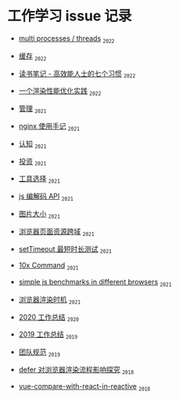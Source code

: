 # 工作学习 issue 记录

- [multi processes / threads](https://github.com/anson09/blog/issues/26) <sub>`2022`</sub>

- [缓存](https://github.com/anson09/blog/issues/25) <sub>`2022`</sub>

- [读书笔记 - 高效能人士的七个习惯](https://github.com/anson09/blog/issues/24) <sub>`2022`</sub>

- [一个渲染性能优化实践](https://github.com/anson09/blog/issues/23)  <sub>`2022`</sub>

- [管理](https://github.com/anson09/blog/issues/22)  <sub>`2021`</sub>

- [nginx 使用手记](https://github.com/anson09/blog/issues/18)  <sub>`2021`</sub>

- [认知](https://github.com/anson09/blog/issues/17)  <sub>`2021`</sub>

- [投资](https://github.com/anson09/blog/issues/16)  <sub>`2021`</sub>

- [工具选择](https://github.com/anson09/blog/issues/15)  <sub>`2021`</sub>

- [js 编解码 API](https://github.com/anson09/blog/issues/14)  <sub>`2021`</sub>

- [图片大小](https://github.com/anson09/blog/issues/13)  <sub>`2021`</sub>

- [浏览器页面资源跨域](https://github.com/anson09/blog/issues/12)  <sub>`2021`</sub>

- [setTimeout 最短时长测试](https://github.com/anson09/blog/issues/11)  <sub>`2021`</sub>

- [10x Command](https://github.com/anson09/blog/issues/10)  <sub>`2021`</sub>

- [simple js benchmarks in different browsers](https://github.com/anson09/blog/issues/9)  <sub>`2021`</sub>

- [浏览器渲染时机](https://github.com/anson09/blog/issues/8) <sub>`2021`</sub>

- [2020 工作总结](https://github.com/anson09/blog/issues/5) <sub>`2020`</sub>

- [2019 工作总结](https://github.com/anson09/blog/issues/4) <sub>`2019`</sub>

- [团队规范](https://github.com/anson09/blog/issues/3) <sub>`2019`</sub>

- [defer 对浏览器渲染流程影响探究](https://github.com/anson09/blog/issues/1) <sub>`2018`</sub>

- [vue-compare-with-react-in-reactive](https://github.com/anson09/draw/blob/main/excalidraw/vue-compare-with-react-in-reactive.png#:~:text=vue%20compare%20with%20react%20in%20reactive) <sub>`2018`</sub>
